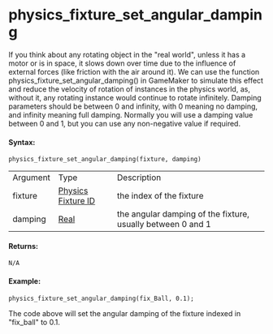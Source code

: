 # physics_fixture_set_angular_damping

If you think about any rotating object in the "real world", unless it
has a motor or is in space, it slows down over time due to the influence
of external forces (like friction with the air around it). We can use
the function physics_fixture_set_angular_damping() in GameMaker to
simulate this effect and reduce the velocity of rotation of instances in
the physics world, as, without it, any rotating instance would continue
to rotate infinitely. Damping parameters should be between 0 and
infinity, with 0 meaning no damping, and infinity meaning full damping.
Normally you will use a damping value between 0 and 1, but you can use
any non-negative value if required.

#### Syntax:

``` gml
physics_fixture_set_angular_damping(fixture, damping)
```

|          |                                                                                                                     |                                                             |
|----------|---------------------------------------------------------------------------------------------------------------------|-------------------------------------------------------------|
| Argument | Type                                                                                                                | Description                                                 |
| fixture  |  [Physics Fixture ID](../../../../../GameMaker_Language/GML_Reference/Physics/Fixtures/physics_fixture_create)  | the index of the fixture                                    |
| damping  |  [Real](../../../../../GameMaker_Language/GML_Overview/Data_Types)                                              | the angular damping of the fixture, usually between 0 and 1 |

#### Returns:

``` gml
N/A
```

#### Example:

``` gml
physics_fixture_set_angular_damping(fix_Ball, 0.1);
```

The code above will set the angular damping of the fixture indexed in
"fix_ball" to 0.1.
